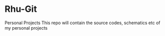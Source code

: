 # Rhu-Git
Personal Projects
This repo will contain the source codes, schematics etc of my personal projects

